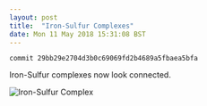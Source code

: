 ```yaml
---
layout: post
title:  "Iron-Sulfur Complexes"
date: Mon 11 May 2018 15:31:08 BST
---
```


``commit 29bb29e2704d3b0c69069fd2b4689a5fbaea5bfa``

Iron-Sulfur complexes now look connected.

![Iron-Sulfur Complex]({{"../../../images/2018-05-FES.png"}})


